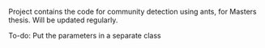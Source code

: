 Project contains the code for community detection using ants, for Masters thesis. Will be updated regularly.

To-do: Put the parameters in a separate class
